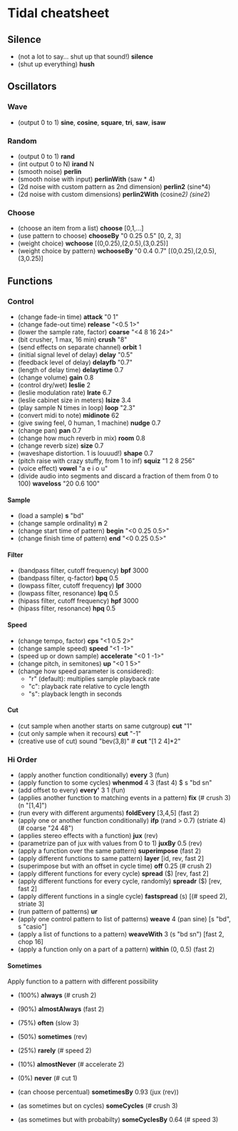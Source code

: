 # Tidal cheatsheet

## Silence
* (not a lot to say... shut up that sound!) **silence**
* (shut up everything) **hush**

## Oscillators
### Wave
* (output 0 to 1) **sine**, **cosine**, **square**, **tri**, **saw**, **isaw**

### Random
* (output 0 to 1) **rand**
* (int output 0 to N) **irand** N
* (smooth noise) **perlin**
* (smooth noise with input) **perlinWith** (saw * 4)
* (2d noise with custom pattern as 2nd dimension) **perlin2** (sine*4)
* (2d noise with custom dimensions) **perlin2With** (cosine*2) (sine*2)

### Choose
* (choose an item from a list) **choose** [0,1,...]
* (use pattern to choose) **chooseBy** "0 0.25 0.5" [0, 2, 3]
* (weight choice) **wchoose** [(0,0.25),(2,0.5),(3,0.25)]
* (weight choice by pattern) **wchooseBy** "0 0.4 0.7" [(0,0.25),(2,0.5),(3,0.25)]

## Functions
### Control
* (change fade-in time) **attack** "0 1"
* (change fade-out time) **release** "<0.5 1>"
* (lower the sample rate, factor) **coarse** "<4 8 16 24>"
* (bit crusher, 1 max, 16 min) **crush** "8"
* (send effects on separate channel) **orbit** 1
* (initial signal level of delay) **delay** "0.5"
* (feedback level of delay) **delayfb** "0.7"
* (length of delay time) **delaytime** 0.7
* (change volume) **gain** 0.8
* (control dry/wet) **leslie** 2
* (leslie modulation rate) **lrate** 6.7
* (leslie cabinet size in meters) **lsize** 3.4
* (play sample N times in loop) **loop** "2.3"
* (convert midi to note) **midinote** 62
* (give swing feel, 0 human, 1 machine) **nudge** 0.7
* (change pan) **pan** 0.7
* (change how much reverb in mix) **room** 0.8
* (change reverb size) **size** 0.7
* (waveshape distortion. 1 is louuud!) **shape** 0.7
* (pitch raise with crazy stuffy, from 1 to inf) **squiz** "1 2 8 256"
* (voice effect) **vowel** "a e i o u"
* (divide audio into segments and discard a fraction of them from 0 to 100) **waveloss** "20 0.6 100"

#### Sample
* (load a sample) **s** "bd"
* (change sample ordinality) **n** 2
* (change start time of pattern) **begin** "<0 0.25 0.5>"
* (change finish time of pattern) **end** "<0 0.25 0.5>"

#### Filter
* (bandpass filter, cutoff frequency) **bpf** 3000
* (bandpass filter, q-factor) **bpq** 0.5
* (lowpass filter, cutoff frequency) **lpf** 3000
* (lowpass filter, resonance) **lpq** 0.5
* (hipass filter, cutoff frequency) **hpf** 3000
* (hipass filter, resonance) **hpq** 0.5

#### Speed
* (change tempo, factor) **cps** "<1 0.5 2>"
* (change sample speed) **speed** "<1 -1>"
* (speed up or down sample) **accelerate** "<0 1 -1>"
* (change pitch, in semitones) **up** "<0 1 5>"
* (change how speed parameter is considered):
  * "r" (default): multiplies sample playback rate
  * "c": playback rate relative to cycle length
  * "s": playback length in seconds

#### Cut
* (cut sample when another starts on same cutgroup) **cut** "1"
* (cut only sample when it recours) **cut** "-1"
* (creative use of cut) sound "bev(3,8)" # **cut** "[1 2 4]*2"

### Hi Order

* (apply another function conditionally) **every** 3 (fun)
* (apply function to some cycles) **whenmod** 4 3 (fast 4) $ s "bd sn"
* (add offset to every) **every'** 3 1 (fun)
* (applies another function to matching events in a pattern) **fix** (# crush 3) (n "[1,4]")
* (run every with different arguments) **foldEvery** [3,4,5] (fast 2)
* (apply one or another function conditionally) **ifp** (rand > 0.7) (striate 4) (# coarse "24 48")
* (applies stereo effects with a function) **jux** (rev)
* (parametrize pan of jux with values from 0 to 1) **juxBy** 0.5 (rev)
* (apply a function over the same pattern) **superimpose** (fast 2)
* (apply different functions to same pattern) **layer** [id, rev, fast 2]
* (superimpose but with an offset in cycle time) **off** 0.25 (# crush 2)
* (apply different functions for every cycle) **spread** ($) [rev, fast 2]
* (apply different functions for every cycle, randomly) **spreadr** ($) [rev, fast 2]
* (apply different functions in a single cycle) **fastspread** (s) [(# speed 2), striate 3]
* (run pattern of patterns) **ur**
* (apply one control pattern to list of patterns) **weave** 4 (pan sine) [s "bd", s "casio"]
* (apply a list of functions to a pattern) **weaveWith** 3 (s "bd sn") [fast 2, chop 16]
* (apply a function only on a part of a pattern) **within** (0, 0.5) (fast 2)

#### Sometimes
Apply function to a pattern with different possibility
* (100%) **always** (# crush 2)
* (90%) **almostAlways** (fast 2)
* (75%) **often** (slow 3)
* (50%) **sometimes** (rev)
* (25%) **rarely** (# speed 2)
* (10%) **almostNever** (# accelerate 2)
* (0%) **never** (# cut 1)
* (can choose percentual) **sometimesBy** 0.93 (jux (rev))

* (as sometimes but on cycles) **someCycles** (# crush 3)
* (as sometimes but with probabilty) **someCyclesBy** 0.64 (# speed 3)
